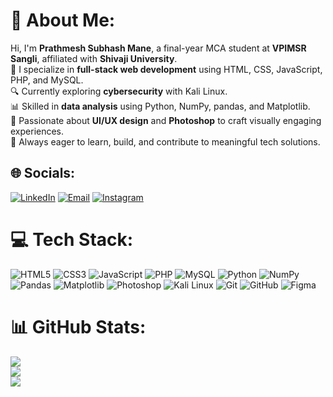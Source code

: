 # 💫 About Me:
Hi, I'm **Prathmesh Subhash Mane**, a final-year MCA student at **VPIMSR Sangli**, affiliated with **Shivaji University**.  
🔧 I specialize in **full-stack web development** using HTML, CSS, JavaScript, PHP, and MySQL.  
🔍 Currently exploring **cybersecurity** with Kali Linux.  
📊 Skilled in **data analysis** using Python, NumPy, pandas, and Matplotlib.  
🎨 Passionate about **UI/UX design** and **Photoshop** to craft visually engaging experiences.  
🚀 Always eager to learn, build, and contribute to meaningful tech solutions.

## 🌐 Socials:
[![LinkedIn](https://img.shields.io/badge/LinkedIn-%230077B5.svg?logo=linkedin&logoColor=white)](https://linkedin.com/in/prathmesh-mane-a32a87324) 
[![Email](https://img.shields.io/badge/Email-D14836?logo=gmail&logoColor=white)](mailto:prathmeshmane1513@gmail.com) 
[![Instagram](https://img.shields.io/badge/Instagram-D14836?logo=instagram&logoColor=white)](https://www.instagram.com/prathmeshmane_15/profilecard/?igsh=ZHRpNThybnNyMzZj) 

# 💻 Tech Stack:
![HTML5](https://img.shields.io/badge/html5-%23E34F26.svg?style=for-the-badge&logo=html5&logoColor=white) 
![CSS3](https://img.shields.io/badge/css3-%231572B6.svg?style=for-the-badge&logo=css3&logoColor=white) 
![JavaScript](https://img.shields.io/badge/javascript-%23323330.svg?style=for-the-badge&logo=javascript&logoColor=%23F7DF1E) 
![PHP](https://img.shields.io/badge/php-%23777BB4.svg?style=for-the-badge&logo=php&logoColor=white) 
![MySQL](https://img.shields.io/badge/mysql-%2300f.svg?style=for-the-badge&logo=mysql&logoColor=white) 
![Python](https://img.shields.io/badge/python-3670A0?style=for-the-badge&logo=python&logoColor=ffdd54) 
![NumPy](https://img.shields.io/badge/numpy-%23013243.svg?style=for-the-badge&logo=numpy&logoColor=white) 
![Pandas](https://img.shields.io/badge/pandas-%23150458.svg?style=for-the-badge&logo=pandas&logoColor=white) 
![Matplotlib](https://img.shields.io/badge/matplotlib-%230084b6.svg?style=for-the-badge&logo=matplotlib&logoColor=white)
![Photoshop](https://img.shields.io/badge/adobe%20photoshop-31A8FF.svg?style=for-the-badge&logo=adobephotoshop&logoColor=white)
![Kali Linux](https://img.shields.io/badge/Kali_Linux-%23000000.svg?style=for-the-badge&logo=kalilinux&logoColor=white)
![Git](https://img.shields.io/badge/git-%23F05033.svg?style=for-the-badge&logo=git&logoColor=white) 
![GitHub](https://img.shields.io/badge/github-%23121011.svg?style=for-the-badge&logo=github&logoColor=white) 
![Figma](https://img.shields.io/badge/figma-%23F24E1E.svg?style=for-the-badge&logo=figma&logoColor=white) 

# 📊 GitHub Stats:
![](https://github-readme-stats.vercel.app/api?username=PrathmeshMane1315&theme=dark&hide_border=false&include_all_commits=false&count_private=false)<br/>
![](https://github-readme-streak-stats.herokuapp.com/?user=PrathmeshMane1315&theme=dark&hide_border=false)<br/>
![](https://github-readme-stats.vercel.app/api/top-langs/?username=PrathmeshMane1315&theme=dark&hide_border=false&include_all_commits=false&count_private=false&layout=compact)

<!-- Proudly created with GPRM ( https://gprm.itsvg.in ) -->
